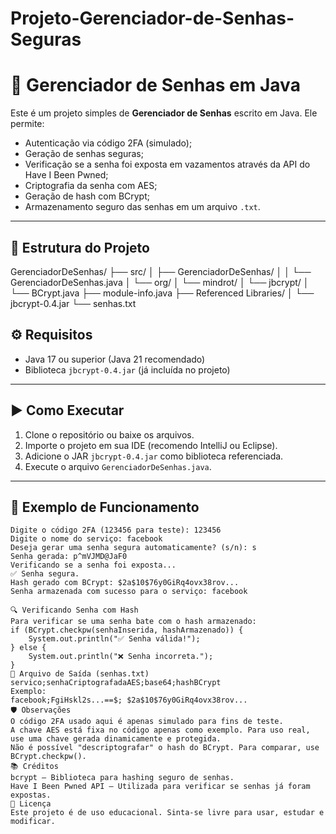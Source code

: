 # Projeto-Gerenciador-de-Senhas-Seguras

# 🔐 Gerenciador de Senhas em Java

Este é um projeto simples de **Gerenciador de Senhas** escrito em Java. Ele permite:

- Autenticação via código 2FA (simulado);
- Geração de senhas seguras;
- Verificação se a senha foi exposta em vazamentos através da API do Have I Been Pwned;
- Criptografia da senha com AES;
- Geração de hash com BCrypt;
- Armazenamento seguro das senhas em um arquivo `.txt`.

---

## 📂 Estrutura do Projeto

GerenciadorDeSenhas/
├── src/
│ ├── GerenciadorDeSenhas/
│ │ └── GerenciadorDeSenhas.java
│ └── org/
│ └── mindrot/
│ └── jbcrypt/
│ └── BCrypt.java
├── module-info.java
├── Referenced Libraries/
│ └── jbcrypt-0.4.jar
└── senhas.txt

## ⚙️ Requisitos

- Java 17 ou superior (Java 21 recomendado)
- Biblioteca `jbcrypt-0.4.jar` (já incluída no projeto)

---

## ▶️ Como Executar

1. Clone o repositório ou baixe os arquivos.
2. Importe o projeto em sua IDE (recomendo IntelliJ ou Eclipse).
3. Adicione o JAR `jbcrypt-0.4.jar` como biblioteca referenciada.
4. Execute o arquivo `GerenciadorDeSenhas.java`.

---

## 🔑 Exemplo de Funcionamento

```text
Digite o código 2FA (123456 para teste): 123456
Digite o nome do serviço: facebook
Deseja gerar uma senha segura automaticamente? (s/n): s
Senha gerada: p^mVJMD@JaF0
Verificando se a senha foi exposta...
✅ Senha segura.
Hash gerado com BCrypt: $2a$10$76y0GiRq4ovx38rov...
Senha armazenada com sucesso para o serviço: facebook

🔍 Verificando Senha com Hash
Para verificar se uma senha bate com o hash armazenado:
if (BCrypt.checkpw(senhaInserida, hashArmazenado)) {
    System.out.println("✅ Senha válida!");
} else {
    System.out.println("❌ Senha incorreta.");
}
📁 Arquivo de Saída (senhas.txt)
servico;senhaCriptografadaAES;base64;hashBCrypt
Exemplo:
facebook;FgiHskl2s...==$; $2a$10$76y0GiRq4ovx38rov...
🛡️ Observações
O código 2FA usado aqui é apenas simulado para fins de teste.
A chave AES está fixa no código apenas como exemplo. Para uso real, use uma chave gerada dinamicamente e protegida.
Não é possível "descriptografar" o hash do BCrypt. Para comparar, use BCrypt.checkpw().
📚 Créditos
bcrypt — Biblioteca para hashing seguro de senhas.
Have I Been Pwned API — Utilizada para verificar se senhas já foram expostas.
📜 Licença
Este projeto é de uso educacional. Sinta-se livre para usar, estudar e modificar.
